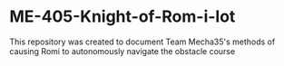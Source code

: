 # ME-405-Knight-of-Rom-i-lot

This repository was created to document Team Mecha35's methods of causing Romi to autonomously navigate the obstacle course
